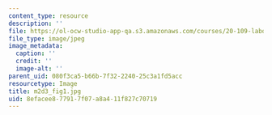 ```yaml
---
content_type: resource
description: ''
file: https://ol-ocw-studio-app-qa.s3.amazonaws.com/courses/20-109-laboratory-fundamentals-in-biological-engineering-spring-2010/8efacee877917f07a8a411f827c70719_m2d3_fig1.jpg
file_type: image/jpeg
image_metadata:
  caption: ''
  credit: ''
  image-alt: ''
parent_uid: 080f3ca5-b66b-7f32-2240-25c3a1fd5acc
resourcetype: Image
title: m2d3_fig1.jpg
uid: 8efacee8-7791-7f07-a8a4-11f827c70719
---
```

